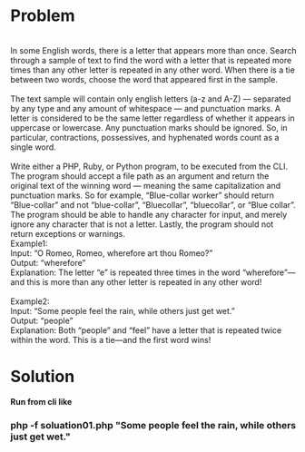 <h1>Problem</h1>
<br>
In some English words, there is a letter that appears more than once. Search through a sample of text to find the word with a letter that is repeated more times than any other letter is repeated in any other word. When there is a tie between two words, choose the word that appeared first in the sample.
<br>
<br>
The text sample will contain only english letters (a-z and A-Z) — separated by any type and any amount of whitespace — and punctuation marks. A letter is considered to be the same letter regardless of whether it appears in uppercase or lowercase. Any punctuation marks should be ignored. So, in particular, contractions, possessives, and hyphenated words count as a single word.
<br><br>
Write either a PHP, Ruby, or Python program, to be executed from the CLI. The program should accept a file path as an argument and return the original text of the winning word — meaning the same capitalization and punctuation marks. So for example, “Blue-collar worker” should return “Blue-collar” and not “blue-collar”, “Bluecollar”, “bluecollar”, or “Blue collar”. The program should be able to handle any character for input, and merely ignore any character that is not a letter. Lastly, the program should not return exceptions or warnings.
<br>
Example1:
<br>
Input: “O Romeo, Romeo, wherefore art thou Romeo?”
<br>
Output: “wherefore”
<br>
Explanation: The letter “e” is repeated three times in the word “wherefore”—and this is more than any other letter is repeated in any other word!
<br><br>
Example2:<br>
Input: “Some people feel the rain, while others just get wet.”
<br>
Output: “people”
<br>
Explanation: Both “people” and “feel” have a letter that is repeated twice within the word. This is a tie—and the first word wins!
<br>

<h1>Solution</h1>
<b>Run from cli like</b>
<h3>php -f soluation01.php "Some people feel the rain, while others just get wet."</h3>
